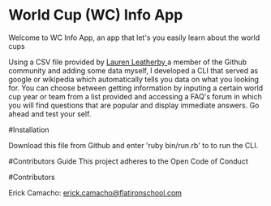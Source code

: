 # World Cup (WC) Info App

Welcome to WC Info App, an app that let's you easily learn about the world cups

Using a CSV file provided by <a href=https://gist.github.com/leathl16/8c314aee7cbfc2a6cbbd> Lauren Leatherby </a>
a member of the Github community and adding some data myself, I developed a CLI that served as google or wikipedia which automatically tells you data on what you looking for. You can choose between getting information by inputing a certain world cup year or team from a list provided and accessing a FAQ's forum in which you will find questions that are popular and display immediate answers. Go ahead and test your self.

#Installation

Download this file from Github and enter 'ruby bin/run.rb' to to run the CLI.

#Contributors Guide
This project adheres to the Open Code of Conduct

#Contributors

Erick Camacho: erick.camacho@flatironschool.com
